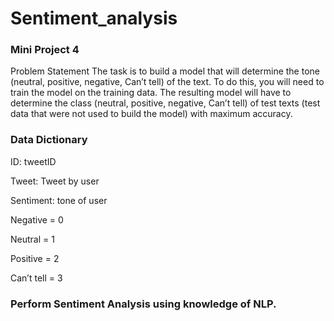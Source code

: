 # Sentiment_analysis

### Mini Project 4
Problem Statement
The task is to build a model that will determine the tone (neutral, positive, negative, Can’t
tell) of the text. To do this, you will need to train the model on the training data. The resulting
model will have to determine the class (neutral, positive, negative, Can’t tell) of test texts
(test data that were not used to build the model) with maximum accuracy.

### Data Dictionary
ID: tweetID

Tweet: Tweet by user

Sentiment: tone of user

Negative = 0

Neutral = 1

Positive = 2

Can’t tell = 3

### Perform Sentiment Analysis using knowledge of NLP.
